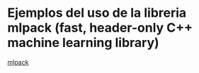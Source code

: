# Ejemplos del uso de la libreria mlpack (fast, header-only C++ machine learning library)

[mlpack](https://www.mlpack.org/)